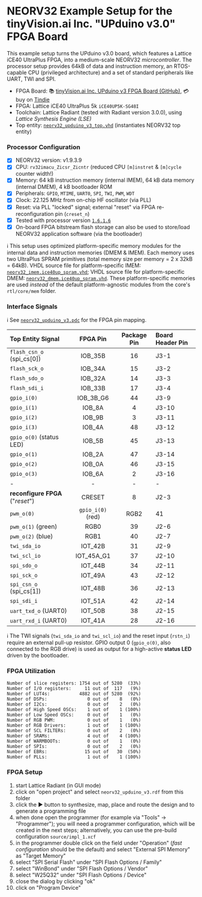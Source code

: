 # NEORV32 Example Setup for the tinyVision.ai Inc. "UPduino v3.0" FPGA Board


This example setup turns the UPduino v3.0 board, which features a Lattice iCE40 UltraPlus FPGA, into a medium-scale NEORV32 *microcontroller*.
The processor setup provides 64kB of data and instruction memory, an RTOS-capable CPU (privileged architecture)
and a set of standard peripherals like UART, TWI and SPI.


* FPGA Board: :books: [tinyVision.ai Inc. UPduino v3 FPGA Board (GitHub)](https://github.com/tinyvision-ai-inc/UPduino-v3.0/),
:credit_card: buy on [Tindie](https://www.tindie.com/products/tinyvision_ai/upduino-v30-low-cost-lattice-ice40-fpga-board/)
* FPGA: Lattice iCE40 UltraPlus 5k `iCE40UP5K-SG48I`
* Toolchain: Lattice Radiant (tested with Radiant version 3.0.0), using *Lattice Synthesis Engine (LSE)*
* Top entity: [`neorv32_upduino_v3_top.vhd`](https://github.com/stnolting/neorv32/blob/master/boards/UPduino_v3/neorv32_upduino_v3_top.vhd) (instantiates NEORV32 top entity)


### Processor Configuration

- [x] NEORV32 version: v1.9.3.9
- [x] CPU: `rv32imacu_Zicsr_Zicntr` (reduced CPU `[m]instret` & `[m]cycle` counter width!)
- [x] Memory: 64 kB instruction memory (internal IMEM), 64 kB data memory (internal DMEM), 4 kB bootloader ROM
- [x] Peripherals: `GPIO`, `MTIME`, `UART0`, `SPI`, `TWI`, `PWM`, `WDT`
- [x] Clock: 22.125 MHz from on-chip HF oscillator (via PLL)
- [x] Reset: via PLL "locked" signal; external "reset" via FPGA re-reconfiguration pin (`creset_n`)
- [x] Tested with processor version [`1.6.1.6`](https://github.com/stnolting/neorv32/blob/master/CHANGELOG.md)
- [x] On-board FPGA bitstream flash storage can also be used to store/load NEORV32 application software (via the bootloader)

:information_source: This setup uses optimized platform-specific memory modules for the internal data and instruction memories (DMEM & IMEM). Each memory uses two
UltraPlus SPRAM primitives (total memory size per memory = 2 x 32kB = 64kB). VHDL source file for platform-specific IMEM:
[`neorv32_imem.ice40up_spram.vhd`](https://github.com/stnolting/neorv32/blob/master/boards/UPduino_v3/neorv32_imem.ice40up_spram.vhd);
VHDL source file for platform-specific DMEM: [`neorv32_dmem.ice40up_spram.vhd`](https://github.com/stnolting/neorv32/blob/master/boards/UPduino_v3/neorv32_dmem.ice40up_spram.vhd).
These platform-specific memories are used *instead* of the default platform-agnostic modules from the core's `rtl/core/mem` folder.


### Interface Signals

:information_source: See [`neorv32_upduino_v3.pdc`](https://github.com/stnolting/neorv32/blob/master/boards/UPduino_v3/neorv32_upduino_v3.pdc)
for the FPGA pin mapping.

| Top Entity Signal             | FPGA Pin   | Package Pin  | Board Header Pin |
|:------------------------------|:----------:|:------------:|:-----------------|
| `flash_csn_o` (spi_cs[0])     | IOB_35B    | 16           | J3-1             |
| `flash_sck_o`                 | IOB_34A    | 15           | J3-2             |
| `flash_sdo_o`                 | IOB_32A    | 14           | J3-3             |
| `flash_sdi_i`                 | IOB_33B    | 17           | J3-4             |
| `gpio_i(0)`                   | IOB_3B_G6  | 44           | J3-9             |
| `gpio_i(1)`                   | IOB_8A     | 4            | J3-10            |
| `gpio_i(2)`                   | IOB_9B     | 3            | J3-11            |
| `gpio_i(3)`                   | IOB_4A     | 48           | J3-12            |
| `gpio_o(0)` (status LED)      | IOB_5B     | 45           | J3-13            |
| `gpio_o(1)`                   | IOB_2A     | 47           | J3-14            |
| `gpio_o(2)`                   | IOB_0A     | 46           | J3-15            |
| `gpio_o(3)`                   | IOB_6A     | 2            | J3-16            |
| -                             | -          | -            | -                |
| **reconfigure FPGA** ("_reset_") | CRESET  | 8            | J2-3             |
| `pwm_o(0)` | `gpio_i(0)` (red)| RGB2       | 41           | J2-5             |
| `pwm_o(1)` (green)            | RGB0       | 39           | J2-6             |
| `pwm_o(2)` (blue)             | RGB1       | 40           | J2-7             |
| `twi_sda_io`                  | IOT_42B    | 31           | J2-9             |
| `twi_scl_io`                  | IOT_45A_G1 | 37           | J2-10            |
| `spi_sdo_o`                   | IOT_44B    | 34           | J2-11            |
| `spi_sck_o`                   | IOT_49A    | 43           | J2-12            |
| `spi_csn_o` (spi_cs[1])       | IOT_48B    | 36           | J2-13            |
| `spi_sdi_i`                   | IOT_51A    | 42           | J2-14            |
| `uart_txd_o` (UART0)          | IOT_50B    | 38           | J2-15            |
| `uart_rxd_i` (UART0)          | IOT_41A    | 28           | J2-16            |

:information_source: The TWI signals (`twi_sda_io` and `twi_scl_io`) and the reset input (`rstn_i`) require an external pull-up resistor.
GPIO output 0 (`gpio_o(0)`, also connected to the RGB drive) is used as output for a high-active **status LED** driven by the bootloader.


### FPGA Utilization

```
Number of slice registers: 1754 out of 5280  (33%)
Number of I/O registers:     11 out of  117   (9%)
Number of LUT4s:           4882 out of 5280  (92%)
Number of DSPs:               0 out of    8   (0%)
Number of I2Cs:               0 out of    2   (0%)
Number of High Speed OSCs:    1 out of    1 (100%)
Number of Low Speed OSCs:     0 out of    1   (0%)
Number of RGB PWM:            0 out of    1   (0%)
Number of RGB Drivers:        1 out of    1 (100%)
Number of SCL FILTERs:        0 out of    2   (0%)
Number of SRAMs:              4 out of    4 (100%)
Number of WARMBOOTs:          0 out of    1   (0%)
Number of SPIs:               0 out of    2   (0%)
Number of EBRs:              15 out of   30  (50%)
Number of PLLs:               1 out of    1 (100%)
```

### FPGA Setup

1. start Lattice Radiant (in GUI mode)
2. click on "open project" and select `neorv32_upduino_v3.rdf` from this folder
3. click the :arrow_forward: button to synthesize, map, place and route the design and to generate a programming file
4. when done open the programmer (for example via "Tools" -> "Programmer"); you will need a programmer configuration, which will be created in the next steps; alternatively,
you can use the pre-build configuration `source/impl_1.xcf`
5. in the programmer double click on the field under "Operation" (_fast configuration_ should be the default) and select "External SPI Memory" as "Target Memory"
6. select "SPI Serial Flash" under "SPI Flash Options / Family"
7. select "WinBond" under "SPI Flash Options / Vendor"
8. select "W25Q32" under "SPI Flash Options / Device"
9. close the dialog by clicking "ok"
10. click on "Program Device"

